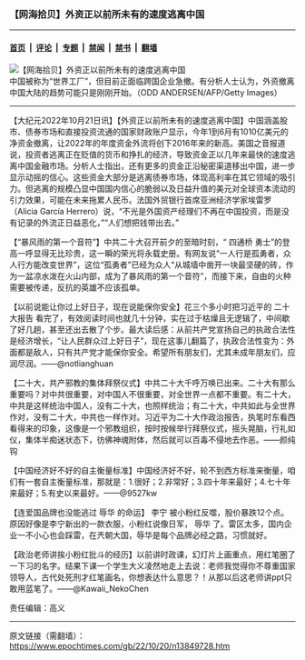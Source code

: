 ### 【网海拾贝】外资正以前所未有的速度逃离中国

---

#### [首页](../../../..?n13849728) &nbsp;|&nbsp; [评论](../../../../../epoch-comment?n13849728) &nbsp;|&nbsp; [专题](../../../../../epoch-special?n13849728) &nbsp;|&nbsp; [禁闻](../../../../../epoch-news?n13849728) &nbsp;|&nbsp; [禁书](../../../../../books?n13849728) &nbsp;|&nbsp; [翻墙](https://github.com/gfw-breaker/nogfw/blob/master/README.md?n13849728)


<div><img alt="【网海拾贝】外资正以前所未有的速度逃离中国" class="attachment-djy_600_400 size-djy_600_400 wp-post-image" src="https://i.epochtimes.com/assets/uploads/2015/02/1502262323082659-600x400.jpg"/>
<div class="caption">
 中国被称为“世界工厂”，但目前正面临跨国企业急撤。有分析人士认为，外资撤离中国大陆的趋势可能只是刚刚开始。（ODD ANDERSEN/AFP/Getty Images）
</div></div><hr/><div class="post_content" id="artbody" itemprop="articleBody">
 <!-- article content begin -->
 <p>
  【大纪元2022年10月21日讯】【外资正以前所未有的速度逃离中国】中国涵盖股市、债券市场和直接投资流通的国家财政账户显示，今年1到6月有1010亿美元的净资金撤离，让2022年的年度资金外流将创下2016年来的新高。美国之音报道说，投资者逃离正在贬值的货币和挣扎的经济，导致资金正以几年来最快的速度逃离中国金融市场。分析人士指出，还有更多的资金正沿秘密渠道移出中国，进一步显示动摇的信心。这些资金大部分是逃离债券市场，体现高利率在其它领域的吸引力。但逃离的规模凸显中国国内信心的脆弱以及日益升值的美元对全球资本流动的引力效果，可能在未来拖累人民币。法国外贸银行首席亚洲经济学家埃雷罗（Alicia García Herrero）说，“不光是外国资产经理们不再在中国投资，而是没有记录的外流正日益恶化，”“人们想把钱带出去。”
 </p>
 <p>
  【“暴风雨的第一个音符”】中共二十大召开前夕的至暗时刻，“
  <ok href="https://www.epochtimes.com/gb/tag/%E5%9B%9B%E9%80%9A%E6%A1%A5.html">
   四通桥
  </ok>
  勇士”的登高一呼显得无比珍贵，这一瞬的荣光将永载史册。有网友说“一人行是孤勇者，众人行方能改变世界”，这位“孤勇者”已经为众人“从城墙中凿开一块最坚硬的砖，作为一盆凉水泼在火山内部，成为了暴风雨的第一个音符”，而接下来，自由的火种需要被传递，反抗的英雄不应该孤单。
 </p>
 <p>
  【以前说能让你过上好日子，现在说能保你安全】花三个多小时把习近平的
  <ok href="https://www.epochtimes.com/gb/tag/%E4%BA%8C%E5%8D%81%E5%A4%A7%E6%8A%A5%E5%91%8A.html">
   二十大报告
  </ok>
  看完了，有效阅读时间也就几十分钟，实在过于枯燥且无逻辑了，中间歇了好几趟，甚至还出去散了个步。最大读后感：从前共产党宣扬自己的执政合法性是经济增长，“让人民群众过上好日子”，现在这事儿翻篇了，执政合法性变为：外面都是敌人，只有共产党才能保你安全。希望所有朋友们，尤其未成年朋友们，应润尽润。——@notlianghuan
 </p>
 <p>
  【二十大，共产邪教的集体拜祭仪式】中共二十大千呼万唤已出来。二十大有那么重要吗？对中共很重要，对中国人不很重要，对全世界一点都不重要。有二十大，中共是这样统治中国人，没有二十大，也照样统治；有二十大，中共如此与全世界作对，没有二十大，中共也一样作对。习近平为二十大作政治报告，执笔时东看西看得来的印象，这像是一个邪教组织，按时按候举行拜祭仪式，摇头晃脑，行礼如仪，集体半痴迷状态下，彷佛神魂附体，然后就可以百毒不侵地去作恶。——颜纯钩
 </p>
 <p>
  【中国经济好不好的自主衡量标准】中国经济好不好，轮不到西方标准来衡量，咱们有一套自主衡量标准，那就是：1.很好；2.非常好；3.四十年来最好；4.七十年来最好；5.有史以来最好。——@9527kw
 </p>
 <p>
  【连爱国品牌也没能逃过
  <ok href="https://www.epochtimes.com/gb/tag/%E8%BE%B1%E5%8D%8E.html">
   辱华
  </ok>
  的命运】
  <ok href="https://www.epochtimes.com/gb/tag/%E6%9D%8E%E5%AE%81.html">
   李宁
  </ok>
  被小粉红反噬，股价暴跌12个点。原因好像是李宁新出的一款衣服，小粉红说像日军，
  <ok href="https://www.epochtimes.com/gb/tag/%E8%BE%B1%E5%8D%8E.html">
   辱华
  </ok>
  了。雷区太多，国内企业一不小心也会踩雷，在兲朝大国，辱华是每个品牌必经之路，习惯就好。
 </p>
 <p>
  【政治老师讲挨小粉红批斗的经历】以前讲时政课，幻灯片上画重点，用红笔圈了一下习的名字。结果下课一个学生大义凌然地走上去说：老师我觉得你不尊重国家领导人，古代处死刑才红笔画名，你想表达什么意思？！从那以后这老师讲ppt只敢用蓝笔了。——@Kawaii_NekoChen
 </p>
 <p>
  责任编辑：高义
 </p>
 <!-- article content end -->
 <div id="below_article_ad">
 </div>
</div>


---

原文链接（需翻墙）：https://www.epochtimes.com/gb/22/10/20/n13849728.htm